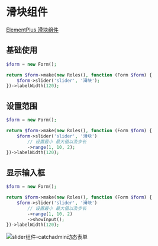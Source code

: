 # 滑块组件

[ElementPlus 滑块组件](https://element-plus.org/zh-CN/component/slider.html)

## 基础使用

```php
$form = new Form();

return $form->make(new Roles(), function (Form $form) {
    $form->slider('slider', '滑块');
})->labelWidth(120);
```

## 设置范围

```php
$form = new Form();

return $form->make(new Roles(), function (Form $form) {
    $form->slider('slider', '滑块')
        // 设置最小 最大值以及步长
        ->range(1, 10, 2);
})->labelWidth(120);
```

## 显示输入框

```php
$form = new Form();

return $form->make(new Roles(), function (Form $form) {
    $form->slider('slider', '滑块')
        // 设置最小 最大值以及步长
        ->range(1, 10, 2)
        ->showInput();
})->labelWidth(120);
```

![slider组件-catchadmin动态表单](/docs/assets/images/slider.png)
